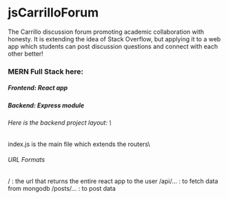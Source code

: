 # jsCarrilloForum
The Carrillo discussion forum promoting academic collaboration with honesty. It is extending the idea of Stack Overflow, but applying it to a web app which students can post discussion questions and connect with each other better! 
### MERN Full Stack here: 
##### Frontend: React app
##### Backend: Express module
######    Here is the backend project layout: \
index.js is the main file which extends the routers\
######    URL Formats
/ : the url that returns the entire react app to the user
/api/... : to fetch data from mongodb
/posts/... : to post data
